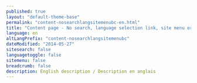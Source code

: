 ```yaml
---
published: true
layout: "default-theme-base"
permalink: "content-nosearchlangsitemenubc-en.html"
title: "Content page - No search, language selection link, site menu or breadcrumb trail - Base theme"
language: en
altLangPrefix: "content-nosearchlangsitemenubc"
dateModified: "2014-05-27"
sitesearch: false
languagetoggle: false
sitemenu: false
breadcrumb: false
description: English description / Description en anglais
---
```


